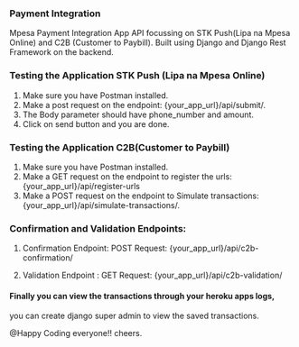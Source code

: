 ### Payment Integration

Mpesa Payment Integration App API focussing on STK Push(Lipa na Mpesa Online) and C2B (Customer to Paybill).
Built using Django and Django Rest Framework on the backend.

### Testing the Application STK Push (Lipa na Mpesa Online)

1. Make sure you have Postman installed.
2. Make a post request on the endpoint: {your_app_url}/api/submit/.
3. The Body parameter should have phone_number and amount.
4. Click on send button and you are done.


### Testing the Application C2B(Customer to Paybill)

1. Make sure you have Postman installed.
2. Make a GET request on the endpoint to register the urls: {your_app_url}/api/register-urls
3. Make a POST request on the endpoint to Simulate transactions: {your_app_url}/api/simulate-transactions/.

### Confirmation and Validation Endpoints:
1.  Confirmation Endpoint:  POST Request: {your_app_url}/api/c2b-confirmation/
        
2.  Validation Endpoint :   GET Request: {your_app_url}/api/c2b-validation/


#### Finally you can view the transactions through your heroku apps logs, 
you can create django super admin to view the saved transactions.


@Happy Coding everyone!! cheers.